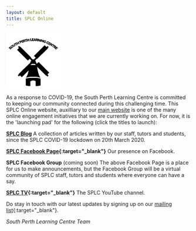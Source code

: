```yaml
---
layout: default
title: SPLC Online
---
```

![SPLC logo](/img/splc.png)

As a response to COVID-19, the South Perth Learning Centre is committed to keeping our community connected during this challenging time. This SPLC Online website, auxilliary to our [main website](http://splc.org.au) is one of the many online engagement initiatives that we are currently working on. For now, it is the 'launching pad' for the following (click the titles to launch):

**[SPLC Blog](/blog)** A collection of articles written by our staff, tutors and students, since the SPLC COVID-19 lockdown on 20th March 2020.

**[SPLC Facebook Page](http://facebook.com/splcinc){:target="_blank"}** Our presence on Facebook.

**SPLC Facebook Group** (coming soon) The above Facebook Page is a place for us to make announcements, but the Facebook Group will be a virtual community of SPLC staff, tutors and students where everyone can have a say.

**[SPLC TV](https://www.youtube.com/channel/UCqZuGsnJ8e1OG6SCYH82mdQ){:target="_blank"}** The SPLC YouTube channel.

Do stay in touch with our latest updates by signing up on our [mailing list](http://eepurl.com/gxbfk9){:target="_blank"}.

*South Perth Learning Centre Team*
